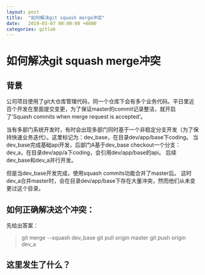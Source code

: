 ```yaml
---
layout: post
title:  "如何解决git squash merge冲突"
date:   2019-03-07 00:00:00 +0800
categories: gitlab
---
```

# 如何解决git squash merge冲突

## 背景

公司项目使用了git大仓库管理代码，同一个仓库下会有多个业务代码。平日里近百个开发在里面提交变更，为了保证master的commit记录整洁，就开启了‘Squash commits when merge request is accepted’。

当有多部门系统开发时，有时会出现多部门同时基于一个非稳定分支开发（为了保持快速业务迭代）。这里标记为：dev_base，在目录dev/app/base下coding。
当dev_base完成基础api开发，后部门A基于dev_base checkout一个分支：dev_a，在目录dev/app/a下coding，会引用dev/app/base的api。
后续dev_base和dev_a并行开发。

但是当dev_base开发完成，使用squash commits功能合并了master后。
这时dev_a合并master时，会在目录dev/app/base下存在大量冲突，然而他们从未变更过这个目录。

## 如何正确解决这个冲突：

先给出答案：

> git merge --squash dev_base
> git pull origin master
> git push origin dev_a  

## 这里发生了什么？
